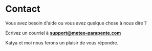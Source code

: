 # Contact

Vous avez besoin d'aide ou vous avez quelque chose à nous dire ?

Écrivez un courriel à **support@meteo-parapente.com**

Katya et moi nous ferons un plaisir de vous répondre.